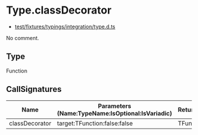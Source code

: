 # Type.classDecorator

* [test/fixtures/typings/integration/type.d.ts](/test/fixtures/typings/integration/type.d.ts#L87)

No comment.

## Type

Function

## CallSignatures

Name|Parameters (Name:TypeName:IsOptional:IsVariadic)|ReturnTypeName|TypePredicate|Comment
---|---|---|---|---
classDecorator|target:TFunction:false:false |TFunction||
